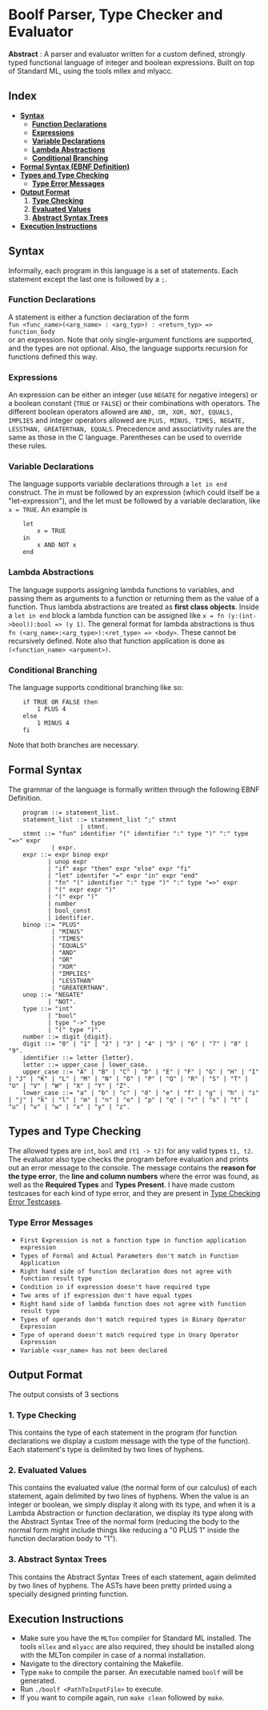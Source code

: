 # Boolf Parser, Type Checker and Evaluator

**Abstract** : A parser and evaluator written for a custom defined, strongly typed functional language of integer and boolean expressions. Built on top of Standard ML, using the tools mllex and mlyacc.

## Index
- [**Syntax**](#syntax)
    - [**Function Declarations**](#function-declarations)
    - [**Expressions**](#expressions)
    - [**Variable Declarations**](#variable-declarations)
    - [**Lambda Abstractions**](#lambda-abstractions)
    - [**Conditional Branching**](#conditional-branching)
- [**Formal Syntax (EBNF Definition)**](#formal-syntax)
- [**Types and Type Checking**](#types-and-type-checking)
    - [**Type Error Messages**](#type-error-messages)
- [**Output Format**](#output-format)
    1. [**Type Checking**](#1-type-checking)
    2. [**Evaluated Values**](#2-evaluated-values)
    3. [**Abstract Syntax Trees**](#3-abstract-syntax-trees)
- [**Execution Instructions**](#execution-instructions)


## Syntax

Informally, each program in this language is a set of statements. Each statement except the last one is followed by a ```;```. 

### Function Declarations
A statement is either a function declaration of the form  
```fun <func_name>(<arg_name> : <arg_typ>) : <return_typ> => function_body```  
or an expression. Note that only single-argument functions are supported, and the types are not optional. Also, the language supports recursion for functions defined this way.

### Expressions
An expression can be either an integer (use ```NEGATE``` for negative integers) or a boolean constant (```TRUE``` or ```FALSE```) or their combinations with operators. The different boolean operators allowed are ```AND, OR, XOR, NOT, EQUALS, IMPLIES``` and integer operators allowed are ```PLUS, MINUS, TIMES, NEGATE, LESSTHAN, GREATERTHAN, EQUALS```. Precedence and associativity rules are the same as those in the C language. Parentheses can be used to override these rules. 

### Variable Declarations
The language supports variable declarations through a ```let in end``` construct. The in must be followed by an expression (which could itself be a "let-expression"), and the let must be followed by a variable declaration, like ```x = TRUE```. An example is   
```
    let
        x = TRUE
    in
        x AND NOT x
    end
```

### Lambda Abstractions
The language supports assigning lambda functions to variables, and passing them as arguments to a function or returning them as the value of a function. Thus lambda abstractions are treated as **first class objects**. Inside a ```let in end``` block a lambda function can be assigned like ```x = fn (y:(int->bool)):bool => (y 1)```. The general format for lambda abstractions is thus ```fn (<arg_name>:<arg_type>):<ret_type> => <body>```. These cannot be recursively defined. Note also that function application is done as ```(<function_name> <argument>)```.

### Conditional Branching
The language supports conditional branching like so:  
```
    if TRUE OR FALSE then
        1 PLUS 4
    else
        1 MINUS 4
    fi
```
Note that both branches are necessary.

## Formal Syntax
The grammar of the language is formally written through the following EBNF Definition.  
```
    program ::= statement_list.
    statement_list ::= statement_list ";" stmnt
                    | stmnt.
    stmnt ::= "fun" identifier "(" identifier ":" type ")" ":" type "=>" expr
            | expr.
    expr ::= expr binop expr
           | unop expr
           | "if" expr "then" expr "else" expr "fi"
           | "let" identifer "=" expr "in" expr "end"
           | "fn" "(" identifier ":" type ")" ":" type "=>" expr
           | "(" expr expr ")"
           | "(" expr ")"
           | number
           | bool_const
           | identifier.
    binop ::= "PLUS"
            | "MINUS"
            | "TIMES"
            | "EQUALS"
            | "AND"
            | "OR"
            | "XOR"
            | "IMPLIES"
            | "LESSTHAN"
            | "GREATERTHAN".
    unop ::= "NEGATE"
           | "NOT".
    type ::= "int"
           | "bool"
           | type "->" type
           | "(" type ")".
    number ::= digit {digit}.
    digit ::= "0" | "1" | "2" | "3" | "4" | "5" | "6" | "7" | "8" | "9".
    identifier ::= letter {letter}.
    letter ::= upper_case | lower_case.
    upper_case ::= "A" | "B" | "C" | "D" | "E" | "F" | "G" | "H" | "I" | "J" | "K" | "L" | "M" | "N" | "O" | "P" | "Q" | "R" | "S" | "T" | "U" | "V" | "W" | "X" | "Y" | "Z".
    lower_case ::= "a" | "b" | "c" | "d" | "e" | "f" | "g" | "h" | "i" | "j" | "k" | "l" | "m" | "n" | "o" | "p" | "q" | "r" | "s" | "t" | "u" | "v" | "w" | "x" | "y" | "z".
```

## Types and Type Checking
The allowed types are ```int```, ```bool``` and ```(t1 -> t2)``` for any valid types ```t1, t2```. The evaluator also type checks the program before evaluation and prints out an error message to the console. The message contains the **reason for the type error**, the **line and column numbers** where the error was found, as well as the **Required Types** and **Types Present**. I have made custom testcases for each kind of type error, and they are present in [Type Checking Error Testcases](customTests/error/typeChecking/).

### Type Error Messages
- ```First Expression is not a function type in function application expression```
- ```Types of Formal and Actual Parameters don't match in Function Application```
- ```Right hand side of function declaration does not agree with function result type```
- ```Condition in if expression doesn't have required type```
- ```Two arms of if expression don't have equal types```
- ```Right hand side of lambda function does not agree with function result type```
- ```Types of operands don't match required types in Binary Operator Expression```
- ```Type of operand doesn't match required type in Unary Operator Expression```
- ```Variable <var_name> has not been declared```

## Output Format
The output consists of 3 sections
### 1. Type Checking
This contains the type of each statement in the program (for function declarations we display a custom message with the type of the function). Each statement's type is delimited by two lines of hyphens.  
  
### 2. Evaluated Values
This contains the evaluated value (the normal form of our calculus) of each statement, again delimited by two lines of hyphens. When the value is an integer or boolean, we simply display it along with its type, and when it is a Lambda Abstraction or function declaration, we display its type along with the Abstract Syntax Tree of the normal form (reducing the body to the normal form might include things like reducing a "0 PLUS 1" inside the function declaration body to "1").

### 3. Abstract Syntax Trees
This contains the Abstract Syntax Trees of each statement, again delimited by two lines of hyphens. The ASTs have been pretty printed using a specially designed printing function.

## Execution Instructions
- Make sure you have the `MLTon` compiler for Standard ML installed. The tools `mllex` and `mlyacc` are also required, they should be installed along with the MLTon compiler in case of a normal installation.
- Navigate to the directory containing the Makefile.
- Type `make` to compile the parser. An executable named `boolf` will be generated.
- Run `./boolf <PathToInputFile>` to execute.
- If you want to compile again, run `make clean` followed by `make`.
